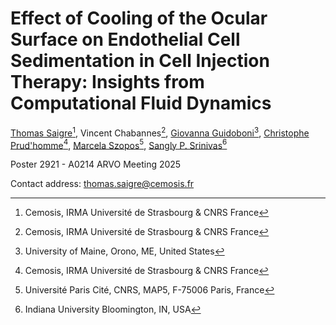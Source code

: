 # Effect of Cooling of the Ocular Surface on Endothelial Cell Sedimentation in Cell Injection Therapy: Insights from Computational Fluid Dynamics


[Thomas Saigre](http://thomas.saigre.fr)[^1], Vincent Chabannes[^1], [Giovanna Guidoboni](https://faculty.umaine.edu/giovannaguidoboni/)[^2], [Christophe Prud'homme](https://cv.archives-ouvertes.fr/christophe-prudhomme)[^1], [Marcela Szopos](http://helios.mi.parisdescartes.fr/~mszoposh/)[^3], [Sangly P. Srinivas](https://www.researchgate.net/profile/Sangly-Srinivas)[^4]

Poster 2921 - A0214
ARVO Meeting 2025

[^1]: Cemosis, IRMA Université de Strasbourg & CNRS France
[^2]: University of Maine, Orono, ME, United States
[^3]: Université Paris Cité, CNRS, MAP5, F-75006 Paris, France
[^4]: Indiana University Bloomington, IN, USA

Contact address: [thomas.saigre@cemosis.fr](mailto:thomas.saigre@cemosis.fr)
